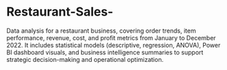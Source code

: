 # Restaurant-Sales-
Data analysis for a restaurant business, covering order trends, item performance, revenue, cost, and profit metrics from January to December 2022. It includes statistical models (descriptive, regression, ANOVA), Power BI dashboard visuals, and business intelligence summaries to support strategic decision-making and operational optimization.

